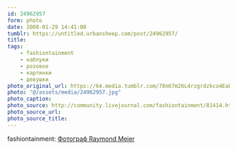 ```yaml
---
id: 24962957
form: photo
date: 2008-01-29 14:41:00
tumblr: https://untitled.urbansheep.com/post/24962957/
title:
tags:
    - fashiontainment
    - каблуки
    - розовое
    - картинки
    - девушки
photo_original_url: https://64.media.tumblr.com/78n67m26L4rzgrdzkco4EaEz_1280.jpg
photo: "@/assets/media/24962957.jpg"
photo_caption:
photo_source: http://community.livejournal.com/fashiontainment/81414.html
photo_source_url:
photo_source_title:
---
```


<p>fashiontainment: <a href="http://community.livejournal.com/fashiontainment/81414.html">Фотограф Raymond Meier</a></p>
